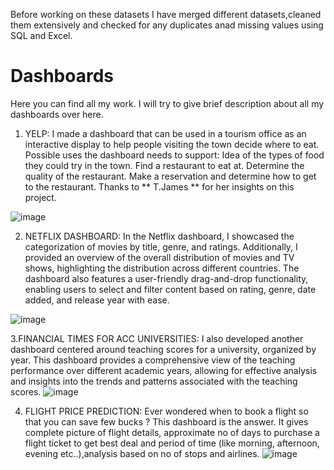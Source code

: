 Before working on these datasets I have merged different datasets,cleaned them extensively and checked for any duplicates anad missing values using SQL and Excel.
# Dashboards
Here you can find all my work. I will try to give brief description about all my dashboards over here.

1. YELP:
I made a dashboard that can be used in a tourism office as an interactive display to help people visiting the town decide where to eat. Possible uses the dashboard needs to support:
 Idea of the types of food they could try in the town.
 Find a restaurant to eat at.
 Determine the quality of the restaurant.
 Make a reservation and determine how to get to the restaurant.  Thanks to ** T.James ** for her insights on this project.

![image](https://github.com/HemanthEnuguri/Dashboards/assets/127071265/7039554f-511f-40ee-8fbc-2220049f99c3)






2. NETFLIX DASHBOARD:
In the Netflix dashboard, I showcased the categorization of movies by title, genre, and ratings. Additionally, I provided an overview of the overall distribution of movies and TV shows, highlighting the distribution across different countries. The dashboard also features a user-friendly drag-and-drop functionality, enabling users to select and filter content based on rating, genre, date added, and release year with ease.

![image](https://github.com/HemanthEnuguri/Dashboards/assets/127071265/9f60fe39-65ce-4970-af6d-6c35f6cec9b8)






3.FINANCIAL TIMES FOR ACC UNIVERSITIES:
I also developed another dashboard centered around teaching scores for a university, organized by year. This dashboard provides a comprehensive view of the teaching performance over different academic years, allowing for effective analysis and insights into the trends and patterns associated with the teaching scores.
![image](https://github.com/HemanthEnuguri/Dashboards/assets/127071265/82032117-3ab5-469e-80d1-b891fd265beb)




4. FLIGHT PRICE PREDICTION:
Ever wondered when to book a flight so that you can save few bucks ? This dashboard is the answer. It gives complete picture of flight details, approximate no of days to purchase a flight ticket to get best deal and period of time (like morning, afternoon, evening etc..),analysis based on no of stops and airlines.
![image](https://github.com/HemanthEnuguri/Dashboards/assets/127071265/1aaaf9ef-5e95-408b-8e9e-5565b17f4d28)

